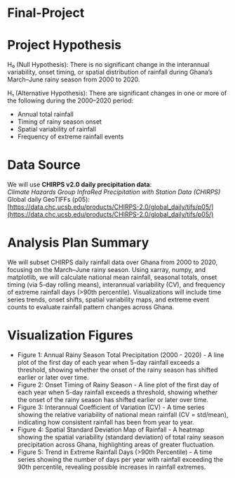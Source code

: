 # Final-Project
# Project Hypothesis

H₀ (Null Hypothesis): There is no significant change in the interannual variability, onset timing, or spatial distribution of rainfall during Ghana’s March–June rainy season from 2000 to 2020.

H₁ (Alternative Hypothesis): There are significant changes in one or more of the following during the 2000–2020 period:
- Annual total rainfall
- Timing of rainy season onset
- Spatial variability of rainfall
- Frequency of extreme rainfall events

# Data Source

We will use **CHIRPS v2.0 daily precipitation data**:  
*Climate Hazards Group InfraRed Precipitation with Station Data (CHIRPS)*  
Global daily GeoTIFFs (p05):  
[https://data.chc.ucsb.edu/products/CHIRPS-2.0/global_daily/tifs/p05/](https://data.chc.ucsb.edu/products/CHIRPS-2.0/global_daily/tifs/p05/)

# Analysis Plan Summary

We will subset CHIRPS daily rainfall data over Ghana from 2000 to 2020, focusing on the March–June rainy season. Using xarray, numpy, and matplotlib, we will calculate national mean rainfall, seasonal totals, onset timing (via 5-day rolling means), interannual variability (CV), and frequency of extreme rainfall days (>90th percentile). Visualizations will include time series trends, onset shifts, spatial variability maps, and extreme event counts to evaluate rainfall pattern changes across Ghana.

# Visualization Figures
- Figure 1: Annual Rainy Season Total Precipitation (2000 - 2020) - A line plot of the first day of each year when 5-day rainfall exceeds a threshold, showing whether the onset of the rainy season has shifted earlier or later over time.
- Figure 2: Onset Timing of Rainy Season - A line plot of the first day of each year when 5-day rainfall exceeds a threshold, showing whether the onset of the rainy season has shifted earlier or later over time.
- Figure 3: Interannual Coefficient of Variation (CV) - A time series showing the relative variability of national mean rainfall (CV = std/mean), indicating how consistent rainfall has been from year to year.
- Figure 4: Spatial Standard Deviation Map of Rainfall - A heatmap showing the spatial variability (standard deviation) of total rainy season precipitation across Ghana, highlighting areas of greater fluctuation.
- Figure 5: Trend in Extreme Rainfall Days (>90th Percentile) - A time series showing the number of days per year with rainfall exceeding the 90th percentile, revealing possible increases in rainfall extremes.
